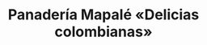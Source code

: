 ---
title: "Panadería Mapalé «Delicias colombianas»"
url: /majadahonda/panaderia-mapale-delicias-colombianas/
shop: panadería
---